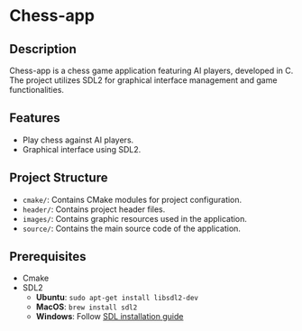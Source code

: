 # Chess-app

## Description
Chess-app is a chess game application featuring AI players, developed in C.
The project utilizes SDL2 for graphical interface management and game functionalities.

## Features
- Play chess against AI players.
- Graphical interface using SDL2.

## Project Structure
- `cmake/`: Contains CMake modules for project configuration.
- `header/`: Contains project header files.
- `images/`: Contains graphic resources used in the application.
- `source/`: Contains the main source code of the application.

## Prerequisites
- Cmake
- SDL2
  - **Ubuntu**: `sudo apt-get install libsdl2-dev`
  - **MacOS**: `brew install sdl2`
  - **Windows**: Follow [SDL installation guide](https://wiki.libsdl.org/Installation)
